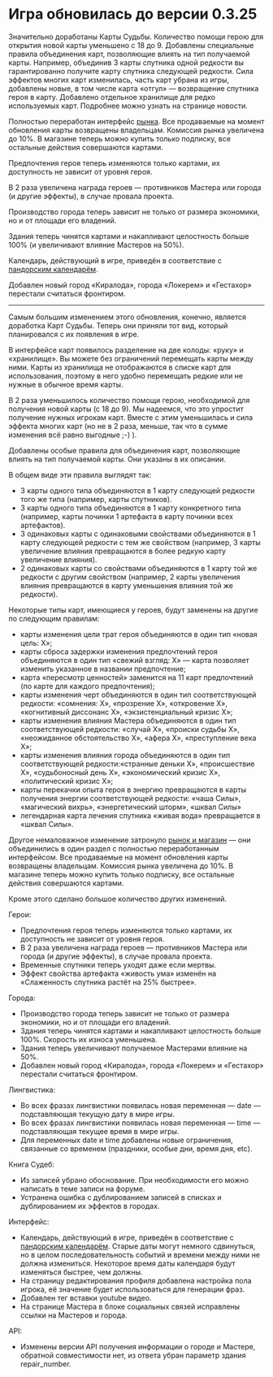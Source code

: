 # Игра обновилась до версии 0.3.25

Значительно доработаны Карты Судьбы. Количество помощи герою для открытия новой карты уменьшено с 18 до 9. Добавлены специальные правила объединения карт, позволяющие влиять на тип получаемой карты. Например, объединив 3 карты спутника одной редкости вы гарантированно получите карту спутника следующей редкости. Сила эффектов многих карт изменилась, часть карт убрана из игры, добавлены новые, в том числе карта «отгул» — возвращение спутника героя в карту. Добавлено отдельное хранилище для редко используемых карт. Подробнее можно узнать на странице новости.

Полностью переработан интерфейс [рынка](http://the-tale.org/shop/). Все продаваемые на момент обновления карты возвращены владельцам. Комиссия рынка увеличена до 10%. В магазине теперь можно купить только подписку, все остальные действия совершаются картами.

Предпочтения героя теперь изменяются только картами, их доступность не зависит от уровня героя.

В 2 раза увеличена награда героев — противников Мастера или города (и другие эффекты), в случае провала проекта.

Производство города теперь зависит не только от размера экономики, но и от площади его владений.

Здания теперь чинятся картами и накапливают целостность больше 100% (и увеличивают влияние Мастеров на 50%).

Календарь, действующий в игре, приведён в соответствие с [пандорским календарём](http://the-tale.org/folklore/posts/764).

Добавлен новый город «Киралода», города «Локерем» и «Гестахор» перестали считаться фронтиром.

-------------------------------------

Самым большим изменением этого обновления, конечно, является доработка Карт Судьбы. Теперь они приняли тот вид, который планировался с их появления в игре.

В интерфейсе карт появилось разделение на две колоды: «руку» и «хранилище». Вы можете без ограничений перемещать карты между ними. Карты из хранилища не отображаются в списке карт для использования, поэтому в него удобно перемещать редкие или не нужные в обычное время карты.

В 2 раза уменьшилось количество помощи герою, необходимой для получения новой карты (с 18 до 9). Мы надеемся, что это упростит получение нужных игрокам карт. Вместе с этим уменьшилась и сила эффекта многих карт (но не в 2 раза, меньше, так что в сумме изменения всё равно выгодные ;-) ).

Добавлены особые правила для объединения карт, позволяющие влиять на тип получаемой карты. Они указаны в их описании.

В общем виде эти правила выглядят так:

- 3 карты одного типа объединяются в 1 карту следующей редкости того же типа (например, карты спутников).
- 3 карты одного типа объединяются в 1 карту конкретного типа (например, карты починки 1 артефакта в карту починки всех артефактов).
- 3 одинаковых карты с одинаковыми свойствами объединяются в 1 карту следующей редкости с тем же свойством (например, 3 карты увеличение влияния превращаются в более редкую карту увеличение влияния).
- 2 одинаковых карты со свойствами объединяются в 1 карту той же редкости с другим свойством (например, 2 карты увеличения влияния превращаются в карту уменьшения влияния той же редкости).

Некоторые типы карт, имеющиеся у героев, будут заменены на другие по следующим правилам:

- карты изменения цели трат героя объединяются в один тип «новая цель: Х»;
- карты сброса задержки изменения предпочтений героя объединяются в один тип «свежий взгляд: Х» — карта позволяет изменить указанное в названии предпочтение;
- карта «пересмотр ценностей» заменится на 11 карт предпочтений (по карте для каждого предпочтения);
- карты изменения черт объединяются в один тип соответствующей редкости: «сомнения: Х», «прозрение Х», «откровение Х», «когнитивный диссонанс Х», «экзистенциальный кризис Х»;
- карты изменения влияния Мастера объединяются в один тип соответствующей редкости: «случай Х», «происки судьбы Х», «неожиданное обстоятельство Х», «афера Х», «преступление века Х»;
- карты изменения влияния города объединяются в один тип соответствующей редкости:«странные деньки Х», «происшествие Х», «судьбоносный день Х», «экономический кризис Х», «политический кризис Х»;
- карты перекачки опыта героя в энергию превращаются в карты получения энергии соответствующей редкости: «чаша Силы», «магический вихрь», «энергетический шторм», «шквал Силы»
- легендарная карта лечения спутника «живая вода» превращается в «шквал Силы».

Другое немаловажное изменение затронуло [рынок и магазин](http://the-tale.org/shop/) — они объединились в один раздел с полностью переработанным интерфейсом. Все продаваемые на момент обновления карты возвращены владельцам. Комиссия рынка увеличена до 10%. В магазине теперь можно купить только подписку, все остальные действия совершаются картами.

Кроме этого сделано большое количество других изменений.

Герои:

- Предпочтения героя теперь изменяются только картами, их доступность не зависит от уровня героя.
- В 2 раза увеличена награда героев — противников Мастера или города (и другие эффекты), в случае провала проекта.
- Временные спутники теперь уходят даже если мертвы.
- Эффект свойства артефакта «живость ума» изменён на «Слаженность спутника растёт на 25% быстрее».

Города:

- Производство города теперь зависит не только от размера экономики, но и от площади его владений.
- Здания теперь чинятся картами и накапливают целостность больше 100%. Скорость их износа уменьшена.
- Здания теперь увеличивают получаемое Мастерами влияние на 50%.
- Добавлен новый город «Киралода», города «Локерем» и «Гестахор» перестали считаться фронтиром.

Лингвистика:

- Во всех фразах лингвистики появилась новая переменная — date — подставляющая текущую дату в мире игры.
- Во всех фразах лингвистики появилась новая переменная — time — подставляющая текущее время в мире игры.
- Для переменных date и time добавлены новые ограничения, связанные со временем (праздники, особые дни, время дня, etc).

Книга Судеб:

- Из записей убрано обоснование. При необходимости его можно написать в теме записи на форуме.
- Устранена ошибка с дублированием записей в списках и дублированием их эффектов в городах.

Интерфейс:

- Календарь, действующий в игре, приведён в соответствие с [пандорским календарём](http://the-tale.org/folklore/posts/764). Старые даты могут немного сдвинуться, но в целом последовательность событий и времени между ними не должна измениться. Некоторое время даты календаря будут изменяться быстрее, чем должны.
- На страницу редактирования профиля добавлена настройка пола игрока, её значение будет использоваться для генерации фраз.
- Добавлен тег вставки youtube видео.
- На странице Мастера в блоке социальных связей исправлены ссылки на Мастеров и города.

API:

- Изменены версии API получения информации о городе и Мастере, обратной совместимости нет, из ответа убран параметр здания repair_number.
